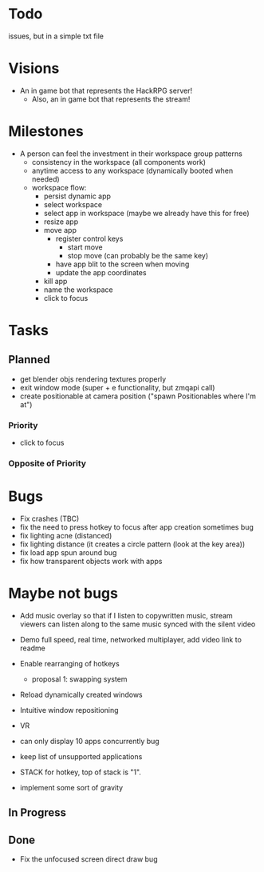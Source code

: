 # Todo

issues, but in a simple txt file

# Visions
- An in game bot that represents the HackRPG server!
  - Also, an in game bot that represents the stream!

# Milestones
- A person can feel the investment in their workspace group patterns
  - consistency in the workspace (all components work)
  - anytime access to any workspace (dynamically booted when needed)
  - workspace flow:
    - persist dynamic app
    - select workspace
    * select app in workspace (maybe we already have this for free)
    - resize app
    - move app
      - register control keys
        - start move
        - stop move (can probably be the same key)
      - have app blit to the screen when moving
      - update the app coordinates
    - kill app
    - name the workspace
    - click to focus



# Tasks

## Planned
- get blender objs rendering textures properly
- exit window mode  (super + e functionality, but zmqapi call)
- create positionable at camera position ("spawn Positionables where I'm at")

### Priority
- click to focus
### Opposite of Priority

# Bugs
- Fix crashes (TBC)
- fix the need to press hotkey to focus after app creation sometimes bug
- fix lighting acne (distanced)
- fix lighting distance (it creates a circle pattern (look at the key area))
- fix load app spun around bug
- fix how transparent objects work with apps

# Maybe not bugs
- Add music overlay so that if I listen to copywritten music, stream viewers can listen along to the same music synced with the silent video
- Demo full speed, real time, networked multiplayer, add video link to readme
- Enable rearranging of hotkeys
  - proposal 1: swapping system
- Reload dynamically created windows
- Intuitive window repositioning
- VR
- can only display 10 apps concurrently bug
- keep list of unsupported applications

- STACK for hotkey, top of stack is "1".
- implement some sort of gravity

## In Progress

## Done
- Fix the unfocused screen direct draw bug
